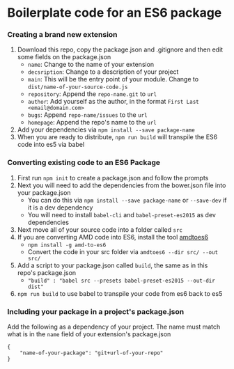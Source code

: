 # Boilerplate code for an ES6 package

### Creating a brand new extension
1. Download this repo, copy the package.json and .gitignore and then edit some fields on the package.json
    * ```name```: Change to the name of your extension
    * ```decsription```: Change to a description of your project
    * ```main```: This will be the entry point of your module. Change to ```dist/name-of-your-source-code.js```
    * ```repository```: Append the ```repo-name.git``` to ```url```
    * ```author```: Add yourself as the author, in the format ```First Last <email@domain.com>```
    * ```bugs```: Append ```repo-name/issues``` to the ```url```
    * ```homepage```: Append the repo's name to the ```url```
2. Add your dependencies via ```npm install --save package-name```
3. When you are ready to distribute, ```npm run build``` will transpile the ES6 code into es5 via babel

### Converting existing code to an ES6 Package

1. First run ```npm init``` to create a package.json and follow the prompts
2. Next you will need to add the dependencies from the bower.json file into your package.json
    * You can do this via ```npm install --save package-name``` or ```--save-dev``` if it is a dev dependency
    * You will need to install ```babel-cli``` and ```babel-preset-es2015``` as dev dependencies
2. Next move all of your source code into a folder called ```src```
3. If you are converting AMD code into ES6, install the tool [amdtoes6](https://github.com/jonbretman/amd-to-as6)
    * ```npm install -g amd-to-es6```
    * Convert the code in your src folder via ```amdtoes6 --dir src/ --out src/```
4. Add a script to your package.json called ```build```, the same as in this repo's package.json
    * ```"build" : "babel src --presets babel-preset-es2015 --out-dir dist"```
5. ```npm run build``` to use babel to transpile your code from es6 back to es5

### Including your package in a project's package.json
Add the following as a dependency of your project. The name must match what is in the ```name``` field of your extension's package.json
```
{
    "name-of-your-package": "git+url-of-your-repo"
}
